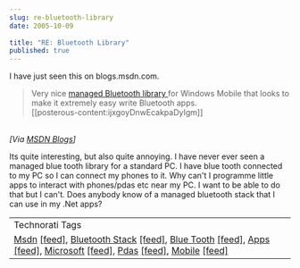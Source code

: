 ```yaml
---
slug: re-bluetooth-library
date: 2005-10-09
 
title: "RE: Bluetooth Library"
published: true
---
```

I have just seen this on blogs.msdn.com.<br /><blockquote>
<p style="MARGIN: 0in 0in 0pt;">Very nice <a href="http://msdn.microsoft.com/embedded/usewinemb/ce/sharedsrccode/west/default.aspx" title="http://msdn.microsoft.com/embedded/usewinemb/ce/sharedsrccode/west/default.aspx">managed Bluetooth library </a>for Windows Mobile that looks to make it extremely easy write Bluetooth apps.</p>
[[posterous-content:ijxgoyDnwEcakpaDyIgm]]
</blockquote><br /><i>[Via <a href="http://blogs.msdn.com/trobbins/archive/2005/10/09/478732.aspx">MSDN Blogs</a>]</i><p />Its quite interesting, but also quite annoying.  I have never ever seen a managed blue tooth library for a standard PC.  I have blue tooth connected to my PC so I can connect my phones to it.  Why can't I programme little apps to interact with phones/pdas etc near my PC.  I want to be able to do that but I can't.  Does anybody know of a managed bluetooth stack that I can use in my .Net apps?<p /><table class="TechnoratiHead TagHeader">
<tr><td>Technorati Tags</td></tr>
<tr class="Technorati"><td>
<a href="http://www.technorati.com/tag/Msdn" class="Tag" rel="tag">Msdn</a> <a href="http://feeds.technorati.com/feed/posts/tag/Msdn" class="Tag">[feed]</a>, <a href="http://www.technorati.com/tag/Bluetooth%20Stack" class="Tag" rel="tag">Bluetooth Stack</a> <a href="http://feeds.technorati.com/feed/posts/tag/Bluetooth%20Stack" class="Tag">[feed]</a>, <a href="http://www.technorati.com/tag/Blue%20Tooth" class="Tag" rel="tag">Blue Tooth</a> <a href="http://feeds.technorati.com/feed/posts/tag/Blue%20Tooth" class="Tag">[feed]</a>, <a href="http://www.technorati.com/tag/Apps" class="Tag" rel="tag">Apps</a> <a href="http://feeds.technorati.com/feed/posts/tag/Apps" class="Tag">[feed]</a>, <a href="http://www.technorati.com/tag/Microsoft" class="Tag" rel="tag">Microsoft</a> <a href="http://feeds.technorati.com/feed/posts/tag/Microsoft" class="Tag">[feed]</a>, <a href="http://www.technorati.com/tag/Pdas" class="Tag" rel="tag">Pdas</a> <a href="http://feeds.technorati.com/feed/posts/tag/Pdas" class="Tag">[feed]</a>, <a href="http://www.technorati.com/tag/Mobile" class="Tag" rel="tag">Mobile</a> <a href="http://feeds.technorati.com/feed/posts/tag/Mobile" class="Tag">[feed]</a>
</td></tr>
</table><div class="blogger-post-footer"><img class="posterous_download_image" src="https://blogger.googleusercontent.com/tracker/8109338-112885676106444394?l=www.kinlan.co.uk%2Findex.html" height="1" alt="" width="1" /></div>

